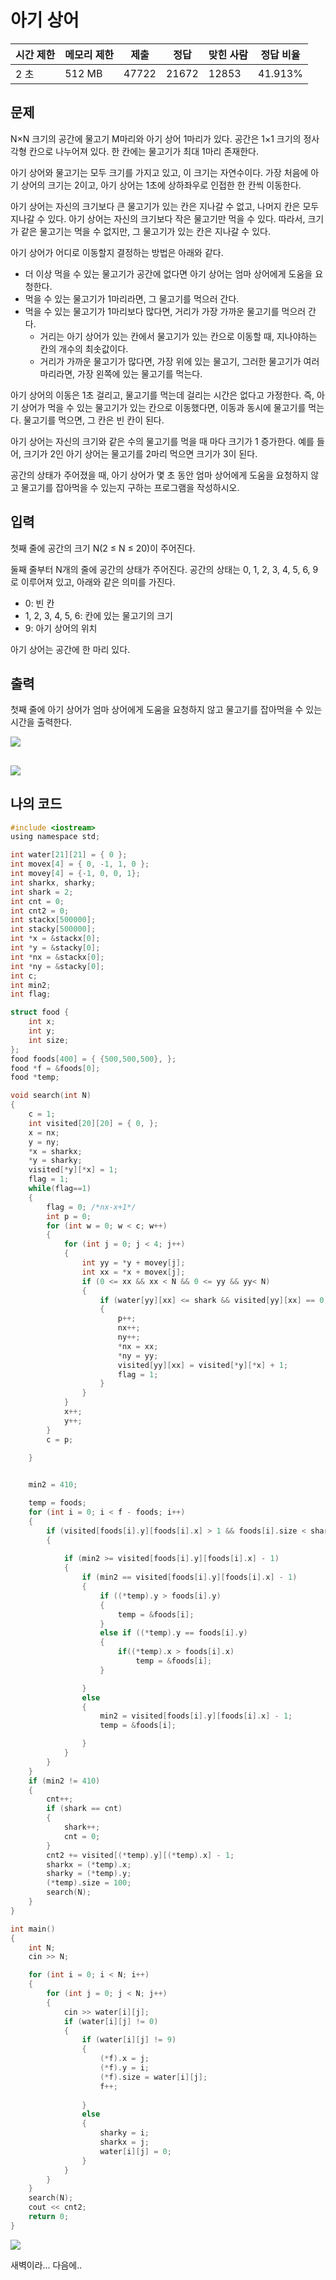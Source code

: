 # 아기 상어

| 시간 제한 | 메모리 제한 | 제출    | 정답    | 맞힌 사람 | 정답 비율   |
| ----- | ------ | ----- | ----- | ----- | ------- |
| 2 초   | 512 MB | 47722 | 21672 | 12853 | 41.913% |

## 문제

N×N 크기의 공간에 물고기 M마리와 아기 상어 1마리가 있다. 공간은 1×1 크기의 정사각형 칸으로 나누어져 있다. 한 칸에는 물고기가 최대 1마리 존재한다.

아기 상어와 물고기는 모두 크기를 가지고 있고, 이 크기는 자연수이다. 가장 처음에 아기 상어의 크기는 2이고, 아기 상어는 1초에 상하좌우로 인접한 한 칸씩 이동한다.

아기 상어는 자신의 크기보다 큰 물고기가 있는 칸은 지나갈 수 없고, 나머지 칸은 모두 지나갈 수 있다. 아기 상어는 자신의 크기보다 작은 물고기만 먹을 수 있다. 따라서, 크기가 같은 물고기는 먹을 수 없지만, 그 물고기가 있는 칸은 지나갈 수 있다.

아기 상어가 어디로 이동할지 결정하는 방법은 아래와 같다.

- 더 이상 먹을 수 있는 물고기가 공간에 없다면 아기 상어는 엄마 상어에게 도움을 요청한다.
- 먹을 수 있는 물고기가 1마리라면, 그 물고기를 먹으러 간다.
- 먹을 수 있는 물고기가 1마리보다 많다면, 거리가 가장 가까운 물고기를 먹으러 간다.
  - 거리는 아기 상어가 있는 칸에서 물고기가 있는 칸으로 이동할 때, 지나야하는 칸의 개수의 최솟값이다.
  - 거리가 가까운 물고기가 많다면, 가장 위에 있는 물고기, 그러한 물고기가 여러마리라면, 가장 왼쪽에 있는 물고기를 먹는다.

아기 상어의 이동은 1초 걸리고, 물고기를 먹는데 걸리는 시간은 없다고 가정한다. 즉, 아기 상어가 먹을 수 있는 물고기가 있는 칸으로 이동했다면, 이동과 동시에 물고기를 먹는다. 물고기를 먹으면, 그 칸은 빈 칸이 된다.

아기 상어는 자신의 크기와 같은 수의 물고기를 먹을 때 마다 크기가 1 증가한다. 예를 들어, 크기가 2인 아기 상어는 물고기를 2마리 먹으면 크기가 3이 된다.

공간의 상태가 주어졌을 때, 아기 상어가 몇 초 동안 엄마 상어에게 도움을 요청하지 않고 물고기를 잡아먹을 수 있는지 구하는 프로그램을 작성하시오.

## 입력

첫째 줄에 공간의 크기 N(2 ≤ N ≤ 20)이 주어진다.

둘째 줄부터 N개의 줄에 공간의 상태가 주어진다. 공간의 상태는 0, 1, 2, 3, 4, 5, 6, 9로 이루어져 있고, 아래와 같은 의미를 가진다.

- 0: 빈 칸
- 1, 2, 3, 4, 5, 6: 칸에 있는 물고기의 크기
- 9: 아기 상어의 위치

아기 상어는 공간에 한 마리 있다.

## 출력

첫째 줄에 아기 상어가 엄마 상어에게 도움을 요청하지 않고 물고기를 잡아먹을 수 있는 시간을 출력한다.

![](aassets/2022-09-15-21-52-41-image.png)

## ![](aassets/2022-09-15-21-52-57-image.png)

## 나의 코드

```c
#include <iostream>
using namespace std;

int water[21][21] = { 0 };
int movex[4] = { 0, -1, 1, 0 };
int movey[4] = {-1, 0, 0, 1};
int sharkx, sharky;
int shark = 2;
int cnt = 0;
int cnt2 = 0;
int stackx[500000];
int stacky[500000];
int *x = &stackx[0];
int *y = &stacky[0];
int *nx = &stackx[0];
int *ny = &stacky[0];
int c;
int min2;
int flag;

struct food {
	int x;
	int y;
	int size;
};
food foods[400] = { {500,500,500}, };
food *f = &foods[0];
food *temp;

void search(int N)
{
	c = 1;
	int visited[20][20] = { 0, };
	x = nx;
	y = ny;
	*x = sharkx;
	*y = sharky;
	visited[*y][*x] = 1;
	flag = 1;
	while(flag==1)
	{
		flag = 0; /*nx-x+1*/
		int p = 0;
		for (int w = 0; w < c; w++)
		{
			for (int j = 0; j < 4; j++)
			{
				int yy = *y + movey[j];
				int xx = *x + movex[j];
				if (0 <= xx && xx < N && 0 <= yy && yy< N)
				{
					if (water[yy][xx] <= shark && visited[yy][xx] == 0)
					{
						p++;
						nx++;
						ny++;
						*nx = xx;
						*ny = yy;
						visited[yy][xx] = visited[*y][*x] + 1;
						flag = 1;
					}
				}
			}
			x++;
			y++;
		}
		c = p;

	}

	
	min2 = 410;

	temp = foods;
	for (int i = 0; i < f - foods; i++)
	{
		if (visited[foods[i].y][foods[i].x] > 1 && foods[i].size < shark)
		{
			
			if (min2 >= visited[foods[i].y][foods[i].x] - 1)
			{
				if (min2 == visited[foods[i].y][foods[i].x] - 1)
				{
					if ((*temp).y > foods[i].y)
					{
						temp = &foods[i];
					}
					else if ((*temp).y == foods[i].y)
					{
						if((*temp).x > foods[i].x)
							temp = &foods[i];
					}

				}
				else
				{
					min2 = visited[foods[i].y][foods[i].x] - 1;
					temp = &foods[i];

				}
			}
		}
	}
	if (min2 != 410)
	{
		cnt++;
		if (shark == cnt)
		{
			shark++;
			cnt = 0;
		}
		cnt2 += visited[(*temp).y][(*temp).x] - 1;
		sharkx = (*temp).x;
		sharky = (*temp).y;
		(*temp).size = 100;
		search(N);
	}
}

int main()
{
	int N;
	cin >> N;

	for (int i = 0; i < N; i++)
	{
		for (int j = 0; j < N; j++)
		{
			cin >> water[i][j];
			if (water[i][j] != 0)
			{
				if (water[i][j] != 9)
				{
					(*f).x = j;
					(*f).y = i;
					(*f).size = water[i][j];
					f++;
					
				}
				else
				{
					sharky = i;
					sharkx = j;
					water[i][j] = 0;
				}
			}
		}
	}
	search(N);
	cout << cnt2;
	return 0;
}
```

![](C++_20220915_백준16236_아기%20상어assets/2022-09-16-02-15-09-image.png)

새벽이라... 다음에..


